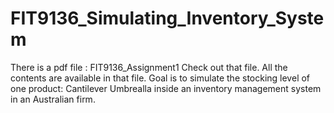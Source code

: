 # FIT9136_Simulating_Inventory_System

There is a pdf file : FIT9136_Assignment1
Check out that file. All the contents are available in that file.
Goal is to simulate the stocking level of one product: Cantilever Umbrealla inside an inventory management system in an Australian firm.

